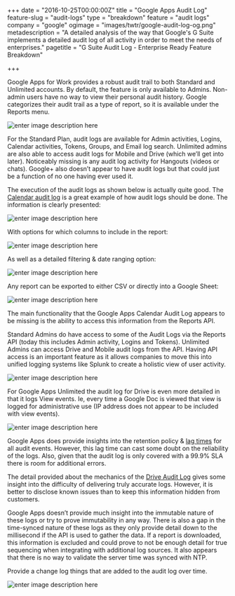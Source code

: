 +++
date = "2016-10-25T00:00:00Z"
title = "Google Apps Audit Log"
feature-slug = "audit-logs"
type = "breakdown"
feature = "audit logs"
company = "google"
ogimage = "images/twtr/google-audit-log-og.png"
metadescription = "A detailed analysis of the way that Google's G Suite implements a detailed audit log of all activity in order to meet the needs of enterprises."
pagetitle = "G Suite Audit Log - Enterprise Ready Feature Breakdown"

+++

Google Apps for Work provides a robust audit trail to both Standard and Unlimited accounts. By default, the feature is only available to Admins. Non-admin users have no way to view their personal audit history. Google categorizes their audit trail as a type of report, so it is available under the Reports menu.

![enter image description here](https://i.imgur.com/1PgAOJj.png)

For the Standard Plan, audit logs are available for Admin activities, Logins, Calendar activities, Tokens, Groups, and Email log search. Unlimited admins are also able to access audit logs for Mobile and Drive (which we’ll get into later). Noticeably missing is any audit log activity for Hangouts (videos or chats). Google+ also doesn’t appear to have audit logs but that could just be a function of no one having ever used it.

The execution of the audit logs as shown below is actually quite good. The [Calendar audit log](https://support.google.com/a/answer/6110475/?hl=en&authuser=0) is a great example of how audit logs should be done. The information is clearly presented:

![enter image description here](https://i.imgur.com/DnmDosi.png)

With options for which columns to include in the report:

![enter image description here](https://i.imgur.com/5T5mohj.png)

As well as a detailed filtering & date ranging option:

![enter image description here](https://i.imgur.com/CqxvTB1.png)

Any report can be exported to either CSV or directly into a Google Sheet:

![enter image description here](https://i.imgur.com/wHWGc92.png)

The main functionality that the Google Apps Calendar Audit Log appears to be missing is the ability to access this information from the Reports API.

Standard Admins do have access to some of the Audit Logs via the Reports API (today this includes Admin activity, Logins and Tokens). Unlimited Admins can access Drive and Mobile audit logs from the API. Having API access is an important feature as it allows companies to move this into unified logging systems like Splunk to create a holistic view of user activity.

![enter image description here](https://i.imgur.com/WRGYRao.png)

For Google Apps Unlimited the audit log for Drive is even more detailed in that it logs View events. Ie, every time a Google Doc is viewed that view is logged for administrative use (IP address does not appear to be included with view events).

![enter image description here](https://i.imgur.com/drAYz9L.png)

Google Apps does provide insights into the retention policy & [lag times](https://support.google.com/a/answer/6000244) for all audit events. However, this lag time can cast some doubt on the reliability of the logs. Also, given that the audit log is only covered with a 99.9% SLA there is room for additional errors.

The detail provided about the mechanics of the [Drive Audit Log](https://support.google.com/a/answer/4579696?hl=en) gives some insight into the difficulty of delivering truly accurate logs. However, it is better to disclose known issues than to keep this information hidden from customers.

Google Apps doesn’t provide much insight into the immutable nature of these logs or try to prove immutability in any way. There is also a gap in the time-synced nature of these logs as they only provide detail down to the millisecond if the API is used to gather the data. If a report is downloaded, this information is excluded and could prove to not be enough detail for true sequencing when integrating with additional log sources. It also appears that there is no way to validate the server time was synced with NTP.

Provide a change log things that are added to the audit log over time.

![enter image description here](https://i.imgur.com/Mmq6G5w.png)
